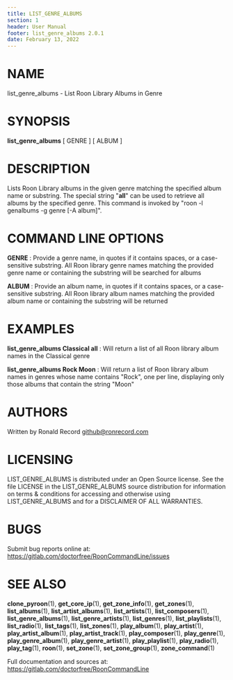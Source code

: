 ```yaml
---
title: LIST_GENRE_ALBUMS
section: 1
header: User Manual
footer: list_genre_albums 2.0.1
date: February 13, 2022
---
```

# NAME
list_genre_albums - List Roon Library Albums in Genre

# SYNOPSIS
**list_genre_albums** [ GENRE ] [ ALBUM ]

# DESCRIPTION
Lists Roon Library albums in the given genre matching the specified album name or substring. The special string "__all__" can be used to retrieve all albums by the specified genre. This command is invoked by "roon -l genalbums -g genre [-A album]".

# COMMAND LINE OPTIONS
**GENRE**
: Provide a genre name, in quotes if it contains spaces, or a case-sensitive substring. All Roon library genre names matching the provided genre name or containing the substring will be searched for albums

**ALBUM**
: Provide an album name, in quotes if it contains spaces, or a case-sensitive substring. All Roon library album names matching the provided album name or containing the substring will be returned

# EXAMPLES
**list_genre_albums Classical __all__**
: Will return a list of all Roon library album names in the Classical genre

**list_genre_albums Rock Moon**
: Will return a list of Roon library album names in genres whose name contains "Rock", one per line, displaying only those albums that contain the string "Moon"

# AUTHORS
Written by Ronald Record github@ronrecord.com

# LICENSING
LIST_GENRE_ALBUMS is distributed under an Open Source license.
See the file LICENSE in the LIST_GENRE_ALBUMS source distribution
for information on terms &amp; conditions for accessing and
otherwise using LIST_GENRE_ALBUMS and for a DISCLAIMER OF ALL WARRANTIES.

# BUGS
Submit bug reports online at: https://gitlab.com/doctorfree/RoonCommandLine/issues

# SEE ALSO
**clone_pyroon**(1), **get_core_ip**(1), **get_zone_info**(1), **get_zones**(1), **list_albums**(1), **list_artist_albums**(1), **list_artists**(1), **list_composers**(1), **list_genre_albums**(1), **list_genre_artists**(1), **list_genres**(1), **list_playlists**(1), **list_radio**(1), **list_tags**(1), **list_zones**(1), **play_album**(1), **play_artist**(1), **play_artist_album**(1), **play_artist_track**(1), **play_composer**(1), **play_genre**(1), **play_genre_album**(1), **play_genre_artist**(1), **play_playlist**(1), **play_radio**(1), **play_tag**(1), **roon**(1), **set_zone**(1), **set_zone_group**(1), **zone_command**(1)

Full documentation and sources at: https://gitlab.com/doctorfree/RoonCommandLine

